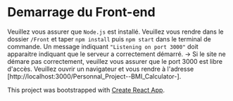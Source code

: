 # Demarrage du Front-end

Veuillez vous assurer que `Node.js` est installé. 
Veuillez vous rendre dans le dossier `/Front` et taper `npm install` puis `npm start` dans le terminal de commande. 
Un message indiquant `"Listening on port 3000"` doit apparaitre indiquant que le serveur a correctement démarré. 
-> Si le site ne démare pas correctement, veuillez vous assurer que le port 3000 est libre d'accès. 
Veuillez ouvrir un navigateur et vous rendre à l'adresse [http://localhost:3000/Personnal_Project--BMI_Calculator-].

This project was bootstrapped with [Create React App](https://github.com/facebook/create-react-app).